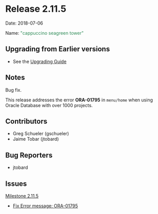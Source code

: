 Release 2.11.5
===========

Date: 2018-07-06

Name: <span style="color: SeaGreen"><span class="glyphicon glyphicon-tower"></span> "cappuccino seagreen tower"</span>

## Upgrading from Earlier versions

* See the [Upgrading Guide](http://rundeck.org/docs/upgrading/index.html)

## Notes

Bug fix.

This release addresses the error **ORA-01795** in `menu/home` when using Oracle
Database with over 1000 projects.

## Contributors

* Greg Schueler (gschueler)
* Jaime Tobar (jtobard)

## Bug Reporters

* jtobard

## Issues

[Milestone 2.11.5](https://github.com/rundeck/rundeck/milestone/79)

* [Fix Error message: ORA-01795](https://github.com/rundeck/rundeck/pull/3650)